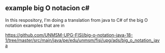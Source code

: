 example big O notacion c#
-------------------------

In this respository, I'm doing a translation from java to C# of the big O notation examples that are in  

https://github.com/UNMSM-UPG-FISI/big-o-notation-java-18-1/tree/master/src/main/java/pe/edu/unmsm/fisi/upg/ads/big_o_notation_java
